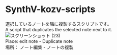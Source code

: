 # SynthV-kozv-scripts
<!-- A Synthesizer V Script by kozv.   -->
選択しているノートを隣に複製するスクリプトです。  
A script that duplicates the selected note next to it.
![スクリーンショット (23)](https://user-images.githubusercontent.com/86694578/130562555-4e74480e-2383-4d17-ba3f-e3e85d44bd74.jpg)  
Place: edit note - Duplicate note  
場所： ノート編集 - ノートの複製
